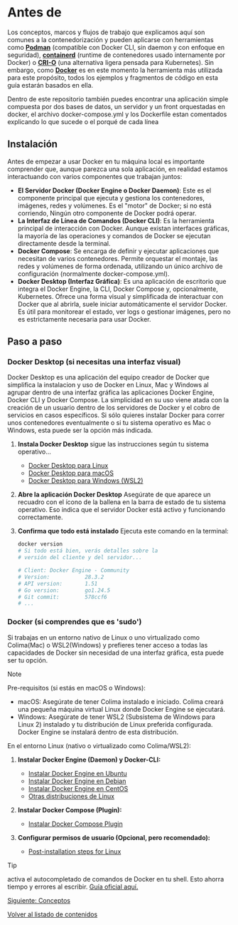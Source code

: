 # Antes de

Los conceptos, marcos y flujos de trabajo que explicamos aquí son comunes a la contenedorización y pueden aplicarse con herramientas como [**Podman**](https://podman.io/) (compatible con Docker CLI, sin daemon y con enfoque en seguridad), [**containerd**](https://containerd.io/) (runtime de contenedores usado internamente por Docker) o [**CRI-O**](https://cri-o.io/) (una alternativa ligera pensada para Kubernetes). Sin embargo, como [**Docker**](https://www.docker.com/) es en este momento la herramienta más utilizada para este propósito, todos los ejemplos y fragmentos de código en esta guía estarán basados en ella.

Dentro de este repositorio también puedes encontrar una aplicación simple compuesta por dos bases de datos, un servidor y un front orquestadas en docker, el archivo docker-compose.yml y los Dockerfile estan comentados explicando lo que sucede o el porqué de cada línea

## Instalación

Antes de empezar a usar Docker en tu máquina local es importante comprender que, aunque parezca una sola aplicación, en realidad estamos interactuando con varios componentes que trabajan juntos:

* **El Servidor Docker (Docker Engine o Docker Daemon)**: Este es el componente principal que ejecuta y gestiona los contenedores, imágenes, redes y volúmenes. Es el "motor" de Docker; si no está corriendo, Ningún otro componente de Docker podrá operar.
* **La Interfaz de Línea de Comandos (Docker CLI)**: Es la herramienta principal de interacción con Docker. Aunque existan interfaces gráficas, la mayoría de las operaciones y comandos de Docker se ejecutan directamente desde la terminal.
* **Docker Compose**: Se encarga de definir y ejecutar aplicaciones que necesitan de varios contenedores. Permite orquestar el montaje, las redes y volúmenes de forma ordenada, utilizando un único archivo de configuración (normalmente docker-compose.yml).
* **Docker Desktop (Interfaz Gráfica)**: Es una aplicación de escritorio que integra el Docker Engine, la CLI, Docker Compose y, opcionalmente, Kubernetes. Ofrece una forma visual y simplificada de interactuar con Docker que al abrirla, suele iniciar automáticamente el servidor Docker. Es útil para monitorear el estado, ver logs o gestionar imágenes, pero no es estrictamente necesaria para usar Docker.

## Paso a paso

### Docker Desktop (si necesitas una interfaz visual)

Docker Desktop es una aplicación del equipo creador de Docker que simplifica la instalacion y uso de Docker en Linux, Mac y Windows al agrupar dentro de una interfaz gráfica las aplicaciones Docker Engine, Docker CLI y Docker Compose. La simplicidad en su uso viene atada con la creación de un usuario dentro de los servidores de Docker y el cobro de servicios en casos específicos. Si sólo quieres instalar Docker para correr unos contenedores eventualmente o si tu sistema operativo es Mac o Windows, esta puede ser la opción más indicada.

1. **Instala Docker Desktop** sigue las instrucciones según tu sistema operativo...

    * [Docker Desktop para Linux](https://docs.docker.com/engine/install/)
    * [Docker Desktop para macOS](https://docs.docker.com/desktop/install/mac-install/)
    * [Docker Desktop para Windows (WSL2)](https://docs.docker.com/desktop/install/windows-install/)

2. **Abre la aplicación Docker Desktop**  Asegúrate de que aparece un recuadro con el ícono de la ballena en la barra de estado de tu sistema operativo. Eso indica que el servidor Docker está activo y funcionando correctamente.

3. **Confirma que todo está instalado** Ejecuta este comando en la terminal:

    ```bash
    docker version
    # Si todo está bien, verás detalles sobre la 
    # versión del cliente y del servidor...

    # Client: Docker Engine - Community
    # Version:           28.3.2
    # API version:       1.51
    # Go version:        go1.24.5
    # Git commit:        578ccf6
    # ...
    ```

### Docker (si comprendes que es 'sudo')

Si trabajas en un entorno nativo de Linux o uno virtualizado como Colima(Mac) o WSL2(Windows) y prefieres tener acceso a todas las capacidades de Docker sin necesidad de una interfaz gráfica, esta puede ser tu opción.

> [!NOTE]
> Pre-requisitos (si estás en macOS o Windows):
>
> * macOS: Asegúrate de tener Colima instalado e iniciado. Colima creará una pequeña máquina virtual Linux donde Docker Engine se ejecutará.
> * Windows: Asegúrate de tener WSL2 (Subsistema de Windows para Linux 2) instalado y tu distribución de Linux preferida configurada. Docker Engine se instalará dentro de esta distribución.

En el entorno Linux (nativo o virtualizado como Colima/WSL2):

1. **Instalar Docker Engine (Daemon) y Docker-CLI:**
      * [Instalar Docker Engine en Ubuntu](https://docs.docker.com/engine/install/ubuntu/)
      * [Instalar Docker Engine en Debian](https://docs.docker.com/engine/install/debian/)
      * [Instalar Docker Engine en CentOS](https://docs.docker.com/engine/install/centos/)
      * [Otras distribuciones de Linux](https://docs.docker.com/engine/install/)

2. **Instalar Docker Compose (Plugin):**

      * [Instalar Docker Compose Plugin](https://docs.docker.com/compose/install/linux/)

3. **Configurar permisos de usuario (Opcional, pero recomendado):**

      * [Post-installation steps for Linux](https://docs.docker.com/engine/install/linux-postinstall/)

> [!TIP]
> activa el autocompletado de comandos de Docker en tu shell. Esto ahorra tiempo y errores al escribir. [Guía oficial aquí.](https://docs.docker.com/engine/cli/completion/)

[Siguiente: Conceptos](./conceptos.md)

[Volver al listado de contenidos](../README.md#contenidos)
